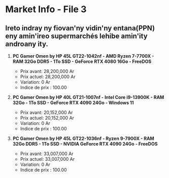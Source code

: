 # Market Info - File 3

## Ireto indray ny fiovan'ny vidin'ny entana(PPN) eny amin'ireo supermarchés lehibe amin'ity androany ity.

1. **PC Gamer Omen by HP 45L GT22-1042nf - AMD Ryzen 7-7700X - RAM 32Go DDR5 - 1To SSD - GeForce RTX 4080 16Go - FreeDOS**
   - Prix avant: 28,200,000 Ar
   - Prix actuel: 28,200,000 Ar
   - Variation: 0 Ar
   - Indice de prix : 100.00

2. **PC Gamer Omen by HP 40L GT21-1007nf - Intel Core i9-13900K - RAM 32Go - 1To SSD - GeForce RTX 4090 24Go - Windows 11**
   - Prix avant: 20,152,000 Ar
   - Prix actuel: 20,152,000 Ar
   - Variation: 0 Ar
   - Indice de prix : 100.00

3. **PC Gamer Omen by HP 45L GT22-1036nf - Ryzen 9-7900X - RAM 32Go DDR5 - 1To SSD - NVIDIA GeForce RTX 4090 24Go - FreeDOS**
   - Prix avant: 33,007,000 Ar
   - Prix actuel: 33,007,000 Ar
   - Variation: 0 Ar
   - Indice de prix : 100.00

